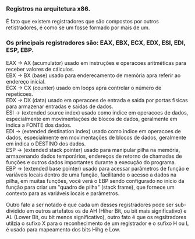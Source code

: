 ### Registros na arquitetura x86. 
É fato que existem registradores que são compostos por outros retistradores, é como se um fosse formado por mais de um.

### Os principais registradores são: EAX, EBX, ECX, EDX, ESI, EDI, ESP, EBP.

EAX -> AX (acumulator) usado em instruções e operacoes aritméticas para receber valores de cálculos.  
EBX -> BX (base) usado para enderecamento de memória apra referir ao endereço inicial.  
ECX -> CX (counter) usado em loops apra controlar o número de repeticoes.  
EDX -> DX (data) usado em operacoes de entrada e saida por portas fisicas para armazenar entradas e saidas de dados.  
ESI -> (extended source index) usado como indice em operacoes de dados, especialmente em movimentações de blocos de dados, geralmente em indica a FONTE dos dados.  
EDI -> (extended destination index) usado como indice em operacoes de dados, especialmente em movimentações de blocos de dados, geralmente em indica o DESTINO dos dados.  
ESP -> (extended stack pointer) usado para manipular pilha na memória, armazenando dados temporários, endereços de retorno de chamadas de funções e outros dados importantes durante a execução do programa.  
EBP -> (extended base pointer) usado para acessar parâmetros de função e variáveis locais dentro de uma função, facilitando o acesso a dados na pilha, em muitas funções, você verá o EBP sendo configurado no início da função para criar um "quadro de pilha" (stack frame), que fornece um contexto para as variáveis locais e parâmetros.  
  
Outro fato a ser notado é que cada um desses registradores pode ser sub-dividido em outros artefatos os de AH (Hiher Bit, ou bit mais significativo) e AL (Lower Bit, ou bit menos significativo), outro fato é que os regsitradores utilzia o sufixo X para o reconhecimento de um registrador e o sufixo H ou L é usado para mapeamento dos bits Hihg e Low.  
